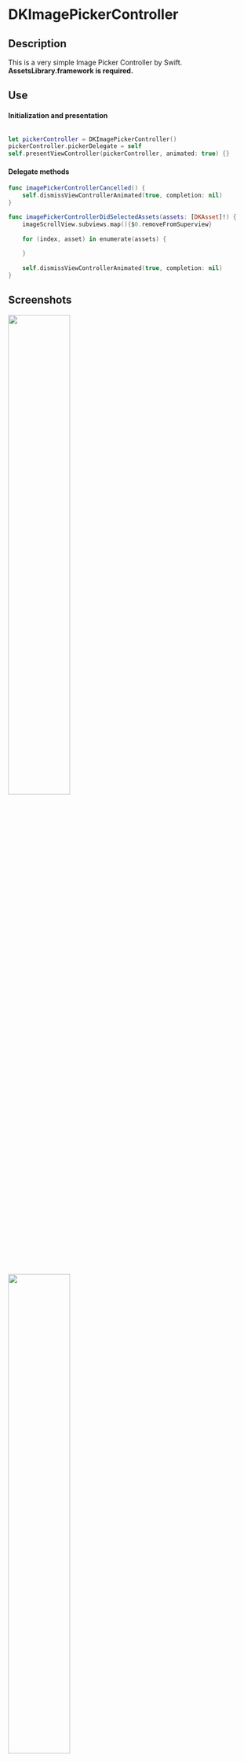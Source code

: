 DKImagePickerController
=======================

## Description
This is a very simple Image Picker Controller by Swift.  
**AssetsLibrary.framework is required.**

## Use
#### Initialization and presentation
```swift

let pickerController = DKImagePickerController()
pickerController.pickerDelegate = self
self.presentViewController(pickerController, animated: true) {}
````
#### Delegate methods
```swift
func imagePickerControllerCancelled() {
    self.dismissViewControllerAnimated(true, completion: nil)
}

func imagePickerControllerDidSelectedAssets(assets: [DKAsset]!) {
    imageScrollView.subviews.map(){$0.removeFromSuperview}
    
    for (index, asset) in enumerate(assets) {
        
    }
    
    self.dismissViewControllerAnimated(true, completion: nil)
}

````

## Screenshots
<img width="50%" height="50%" src="https://raw.githubusercontent.com/zhangao0086/DKImagePickerController/master/intro1.PNG" />  
<img width="50%" height="50%" src="https://raw.githubusercontent.com/zhangao0086/DKImagePickerController/master/intro2.PNG" />  
<img width="50%" height="50%" src="https://raw.githubusercontent.com/zhangao0086/DKImagePickerController/master/intro3.PNG" />  
<img width="50%" height="50%" src="https://raw.githubusercontent.com/zhangao0086/DKImagePickerController/master/intro4.PNG" />  